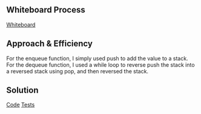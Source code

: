 ## Whiteboard Process
[Whiteboard](Whiteboard-pseudoQueue.png)


## Approach & Efficiency
For the enqueue function, I simply used push to add the value to a stack. For the dequeue function, I used a while loop to reverse push the stack into a reversed stack using pop, and then reversed the stack.

## Solution
[Code](index.js)
[Tests](__tests__/stacks-and-queues.test.js)
